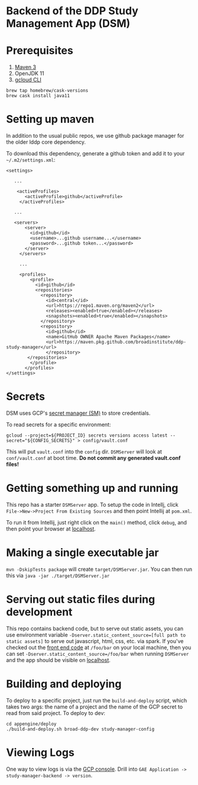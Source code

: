 # Backend of the DDP Study Management App (DSM)

# Prerequisites
1. [Maven 3](https://maven.apache.org/download.cgi)
2. OpenJDK 11
3. [gcloud CLI](https://cloud.google.com/sdk)
```
brew tap homebrew/cask-versions
brew cask install java11
```

# Setting up maven
In addition to the usual public repos, we use github package manager for the older lddp core dependency.

To download this dependency, generate a github token and add it to your `~/.m2/settings.xml`:

````
<settings>
   
   ...
   
    <activeProfiles>
       <activeProfile>github</activeProfile>
     </activeProfiles>
   
   ...
   
   <servers>
       <server>
         <id>github</id>
         <username>...github username...</username>
         <password>...github token...</password>
       </server>
     </servers>
     
     ...
     
     <profiles>
         <profile>
           <id>github</id>
           <repositories>
             <repository>
               <id>central</id>
               <url>https://repo1.maven.org/maven2</url>
               <releases><enabled>true</enabled></releases>
               <snapshots><enabled>true</enabled></snapshots>
             </repository>
             <repository>
               <id>github</id>
               <name>GitHub OWNER Apache Maven Packages</name>
               <url>https://maven.pkg.github.com/broadinstitute/ddp-study-manager</url>
               </repository>
     	</repositories>
         </profile>
       </profiles>
</settings>

````

# Secrets
DSM uses GCP's [secret manager (SM)](https://cloud.google.com/secret-manager) to store credentials.

To read secrets for a specific environment:
```
gcloud --project=${PROJECT_ID} secrets versions access latest --secret="${CONFIG_SECRETS}" > config/vault.conf
```
This will put `vault.conf` into the `config` dir.  `DSMServer` will look at `conf/vault.conf` at boot time.  **Do not
commit any generated vault.conf files!**


# Getting something up and running
This repo has a starter `DSMServer` app.  To setup the code in Intellj, click `File->New->Project From Existing Sources`
and then point Intellij at `pom.xml`.

To run it from Intellij, just right click on the `main()` method, click `debug`,
and then point your browser at [localhost](http://localhost:4567).

# Making a single executable jar
`mvn -DskipTests package` will create `target/DSMServer.jar`.  You can then run this via `java -jar ./target/DSMServer.jar`

# Serving out static files during development
This repo contains backend code, but to serve out static assets, you can use environment variable `-Dserver.static_content_source=[full path to static assets]`
to serve out javascript, html, css, etc. via spark.  If you've checked out the [front end code](https://github.com/broadinstitute/ddp-dsm-ui) at `/foo/bar`
on your local machine, then you can set `-Dserver.static_content_source=/foo/bar` when running `DSMServer` and the app should be visible on
[localhost](http://localhost:4567).

# Building and deploying
To deploy to a specific project, just run the `build-and-deploy` script, which takes two args: the name of a project and the name
of the GCP secret to read from said project.  To deploy to dev:

```
cd appengine/deploy
./build-and-deploy.sh broad-ddp-dev study-manager-config
```

# Viewing Logs
One way to view logs is via the [GCP console](https://console.cloud.google.com/logs/viewer).  Drill into `GAE Application -> study-manager-backend -> version`.
